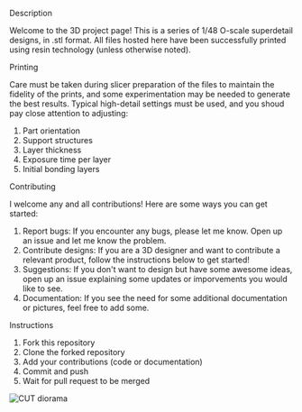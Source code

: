 Description

Welcome to the 3D project page!  This is a series of 1/48 O-scale superdetail designs, in .stl format.  All files hosted here have been successfully printed using resin technology (unless otherwise noted).  

Printing

Care must be taken during slicer preparation of the files to maintain the fidelity of the prints, and some experimentation may be needed to generate the best results.  Typical high-detail settings must be used, and you shoud pay close attention to adjusting:
  1. Part orientation
  2. Support structures
  3. Layer thickness
  4. Exposure time per layer
  5. Initial bonding layers

Contributing

I welcome any and all contributions!  Here are some ways you can get started:
  1. Report bugs: If you encounter any bugs, please let me know. Open up an issue and let me know the problem.
  2. Contribute designs: If you are a 3D designer and want to contribute a relevant product, follow the instructions below to get started!
  3. Suggestions: If you don't want to design but have some awesome ideas, open up an issue explaining some updates or imporvements you would like to see.
  4. Documentation: If you see the need for some additional documentation or pictures, feel free to add some.

Instructions

  1. Fork this repository
  2. Clone the forked repository
  3. Add your contributions (code or documentation)
  4. Commit and push
  5. Wait for pull request to be merged

![CUT diorama](https://github.com/user-attachments/assets/c80e7d03-5e89-485e-8fa2-9adb17f3f2bd)
